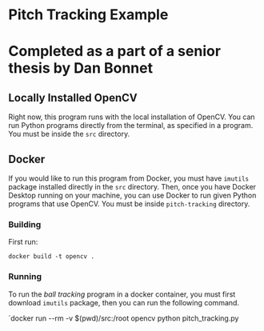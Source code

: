 # Pitch Tracking Example
# Completed as a part of a senior thesis by Dan Bonnet

## Locally Installed OpenCV

Right now, this program runs with the local installation of OpenCV. You can run Python programs directly
from the terminal, as specified in a  program. You must be inside the `src` directory.


## Docker 

If you would like to run this program from Docker, you must have `imutils` package installed
directly in the `src` directory. Then, once you have Docker Desktop running on your machine, 
you can use Docker to run given
Python programs that use OpenCV.  You must be inside `pitch-tracking` directory.


### Building
First run:

`docker build -t opencv .`


### Running

To run the *ball tracking* program in a docker container, you must first download `imutils` package, then you can run the following command.
   
`docker run --rm -v $(pwd)/src:/root opencv python pitch_tracking.py

